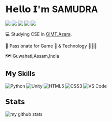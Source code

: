 # 𝗛𝗲𝗹𝗹𝗼 𝗜'𝗺 SAMUDRA

[![](https://img.shields.io/badge/-@purp1exd-%231DA1F2?style=flat-square&logo=twitter&logoColor=ffffff)](https://twitter.com/purp1exd)
[![](https://img.shields.io/badge/-@samudr4.io-%23000000?style=flat-square&logo=instagram)](https://instagram.com/samudr4.io)
[![](https://img.shields.io/website?style=flat-square&up_message=Static&url=https%3A%2F%2Fsamudr4.github.io%2Fpurp1eweb%2F)](https://samudr4.github.io/purp1eweb/)
[![](https://img.shields.io/badge/-Resume/CV-%23006500?style=flat-square&logo=doc)](https://drive.google.com/file/d/1eT0gmIfeXapdkrSGtzwPgyCKVYz7BaSq/view?usp=share_link)
[![](https://img.shields.io/youtube/channel/subscribers/UC7y81yZN6jSr65sDu4fLmmA?label=Subscribe&style=social)](https://www.youtube.com/channel/UC7y81yZN6jSr65sDu4fLmmA)

:computer: Studying CSE in [GIMT,Azara](http://www.gimt-guwahati.ac.in/).

:vulcan_salute: Passionate for Game 👾 & Technology 👨🏻‍💻

🗺️ Guwahati,Assam,India

## 𝗠𝘆 Skills

![Python](https://img.shields.io/badge/-Python-%23E44D27?style=flat-square&logo=python&logoColor=66CD00)
![Unity](https://img.shields.io/badge/-Unity-%23E44D27?style=flat-square&logo=unity&logoColor=664500)
![HTML5](https://img.shields.io/badge/-HTML5-%23E44D27?style=flat-square&logo=html5&logoColor=ffffff)
![CSS3](https://img.shields.io/badge/-CSS3-%231572B6?style=flat-square&logo=css3)
![VS Code](https://img.shields.io/badge/-VSCode-%23007ACC?style=flat-square&logo=visual-studio-code)

## 𝗦𝘁𝗮𝘁𝘀

![my github stats](https://github-readme-stats.vercel.app/api?username=samudr4&show_icons=true&theme=dracula)

